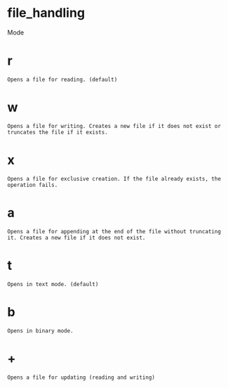 # file_handling

Mode	
# r
	Opens a file for reading. (default)
# w
	Opens a file for writing. Creates a new file if it does not exist or truncates the file if it exists.
# x
	Opens a file for exclusive creation. If the file already exists, the operation fails.
# a
	Opens a file for appending at the end of the file without truncating it. Creates a new file if it does not exist.
# t
	Opens in text mode. (default)
# b
	Opens in binary mode.
# +
	Opens a file for updating (reading and writing)

